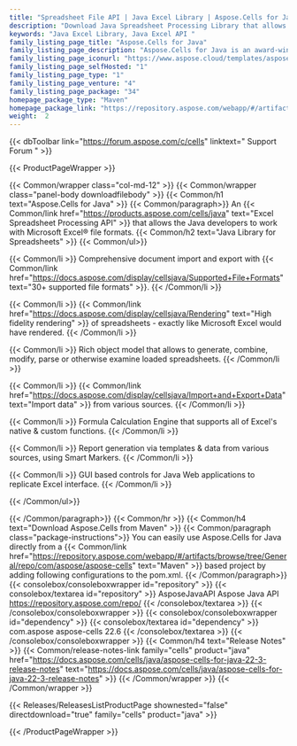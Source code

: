 ```yaml
---
title: "Spreadsheet File API | Java Excel Library | Aspose.Cells for Java"
description: "Download Java Spreadsheet Processing Library that allows the developers to embed the functionality to read, write, manipulate, convert & print spreadsheets in their own applications, without needing Microsoft Excel application. "
keywords: "Java Excel Library, Java Excel API "
family_listing_page_title: "Aspose.Cells for Java"
family_listing_page_description: "Aspose.Cells for Java is an award-winning Excel Spreadsheet Processing API that allows the Java developers to embed the ability to read, write and manipulate Excel spreadsheets in their own Java applications without needing to rely on Microsoft Excel."
family_listing_page_iconurl: "https://www.aspose.cloud/templates/aspose/App_Themes/V3/images/cells/272x272/aspose_cells-for-java.png"
family_listing_page_selfHosted: "1"
family_listing_page_type: "1"
family_listing_page_venture: "4"
family_listing_page_package: "34"
homepage_package_type: "Maven"
homepage_package_link: "https://repository.aspose.com/webapp/#/artifacts/browse/tree/General/repo/com/aspose/aspose-cells"
weight:  2
---
```


{{< dbToolbar link="https://forum.aspose.com/c/cells" linktext=" Support Forum " >}}


{{< ProductPageWrapper >}}

<!-- ProductPageContent-->
{{< Common/wrapper class="col-md-12" >}}
{{< Common/wrapper class="panel-body downloadfilebody" >}}
{{< Common/h1 text="Aspose.Cells for Java" >}}
{{< Common/paragraph>}}
An&nbsp;{{< Common/link href="https://products.aspose.com/cells/java" text="Excel Spreadsheet Processing API"  >}} that allows the Java developers to work with Microsoft Excel® file formats.
{{< Common/h2 text="Java Library for Spreadsheets"  >}}
 {{< Common/ul>}}
 
   {{< Common/li >}} Comprehensive document import and export with {{< Common/link href="https://docs.aspose.com/display/cellsjava/Supported+File+Formats" text="30+ supported file formats"  >}}. {{< /Common/li >}}

   {{< Common/li >}} {{< Common/link href="https://docs.aspose.com/display/cellsjava/Rendering" text="High fidelity rendering"  >}} of spreadsheets - exactly like Microsoft Excel would have rendered. {{< /Common/li >}}

   {{< Common/li >}} Rich object model that allows to generate, combine, modify, parse or otherwise examine loaded spreadsheets. {{< /Common/li >}}

   {{< Common/li >}} {{< Common/link href="https://docs.aspose.com/display/cellsjava/Import+and+Export+Data" text="Import data"  >}} from various sources. {{< /Common/li >}}

   {{< Common/li >}} Formula Calculation Engine that supports all of Excel's native & custom functions. {{< /Common/li >}}

   {{< Common/li >}} Report generation via templates & data from various sources, using Smart Markers. {{< /Common/li >}}

   {{< Common/li >}} GUI based controls for Java Web applications to replicate Excel interface. {{< /Common/li >}}

 {{< /Common/ul>}}

{{< /Common/paragraph>}}
{{< Common/hr >}}
{{< Common/h4 text="Download Aspose.Cells from Maven"  >}}
{{< Common/paragraph class="package-instructions">}}
You can easily use Aspose.Cells for Java directly from a {{< Common/link href="https://repository.aspose.com/webapp/#/artifacts/browse/tree/General/repo/com/aspose/aspose-cells" text="Maven"  >}} based project by adding following configurations to the pom.xml.
 {{< /Common/paragraph>}}
{{< consolebox/consoleboxwrapper id="repository" >}}
       {{< consolebox/textarea id="repository" >}} <repository>
    <id>AsposeJavaAPI</id>
    <name>Aspose Java API</name>
    <url>https://repository.aspose.com/repo/</url>
</repository> {{< /consolebox/textarea >}}
{{< /consolebox/consoleboxwrapper >}}
{{< consolebox/consoleboxwrapper id="dependency" >}}
       {{< consolebox/textarea id="dependency" >}} <dependency>
    <groupId>com.aspose</groupId>
    <artifactId>aspose-cells</artifactId>
    <version>22.6</version>
</dependency> {{< /consolebox/textarea >}}
{{< /consolebox/consoleboxwrapper >}}
{{< Common/h4 text="Release Notes"  >}}
{{< Common/release-notes-link family="cells" product="java" href="https://docs.aspose.com/cells/java/aspose-cells-for-java-22-3-release-notes" text="https://docs.aspose.com/cells/java/aspose-cells-for-java-22-3-release-notes"  >}}
{{< /Common/wrapper >}}
{{< /Common/wrapper >}}

<!-- /ProductPageContent-->



<!-- ReleasesListProductPage-->
   {{< Releases/ReleasesListProductPage shownested="false"  directdownload="true" family="cells" product="java" >}}
<!-- /ReleasesListProductPage-->

{{< /ProductPageWrapper >}}

